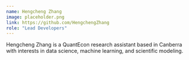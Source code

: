 ```yaml
---
name: Hengcheng Zhang
image: placeholder.png
link: https://github.com/HengchengZhang
role: "Lead Developers"
---
```

Hengcheng Zhang is a QuantEcon research assistant based in Canberra with interests in data science, machine learning, and scientific modeling.